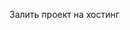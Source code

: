<!-- Переделать выборку через id -->

<!-- Создать нормальную структуру моделей
User - users
Client - clients
Category - categories
- category_user -->

<!-- Настроить сохранение выбранных полей -->

<!-- Настроить таблицу вывода -->

<!-- Убрать лишнее в админке -->

<!-- Выложить проект на Гитхаб -->

Залить проект на хостинг